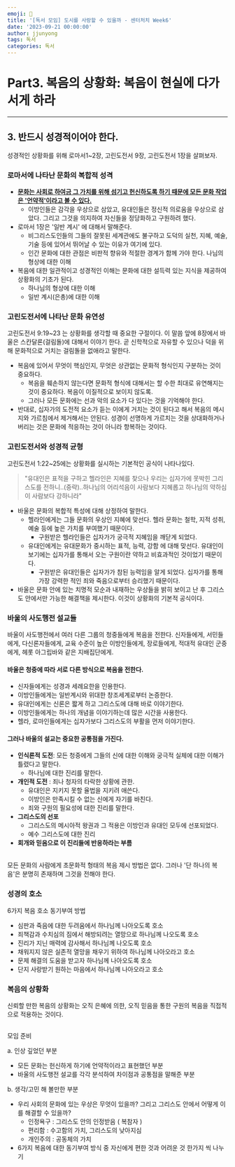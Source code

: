 ```yaml
---
emoji: 🧢
title: '[독서 모임] 도시를 사랑할 수 있을까 - 센터처치 Week6'
date: '2023-09-21 00:00:00'
author: jjunyong
tags: 독서
categories: 독서
---
```


# Part3. 복음의 상황화: 복음이 현실에 다가서게 하라
---

## 3. 반드시 성경적이어야 한다. 
성경적인 상황화를 위해 로마서1~2장, 고린도전서 9장, 고린도전서 1장을 살펴보자.

### 로마서에 나타난 문화의 복합적 성격
- **<u>문화는 사회로 하여금 그 가치를 위해 섬기고 헌신하도록 하기 때문에 모든 문화 작업은 '언약적'이라고 볼 수 있다.</u>**
  - 이방인들은 감각을 우상으로 삼았고, 유대인들은 정신적 의로움을 우상으로 삼았다. 그리고 그것을 의지하여 자신들을 정당화하고 구원하려 했다.
- 로마서 1장은 '일반 계시' 에 대해서 말해준다.
  - 비그리스도인들의 그들의 잘못된 세계관에도 불구하고 도덕의 실천, 지혜, 예술, 기술 등에 있어서 뛰어날 수 있는 이유가 여기에 있다. 
  - 인간 문화에 대한 관점은 비판적 향유와 적절한 경계가 함께 가야 한다. 나님의 형상에 대한 이해
- 복음에 대한 일관적이고 성경적인 이해는 문화에 대한 설득력 있는 지식을 제공하여 상황화의 기초가 된다.
  - 하나님의 형상에 대한 이해
  - 일반 계시(은총)에 대한 이해

### 고린도전서에 나타난 문화 유연성
고린도전서 9:19~23 는 상황화를 생각할 때 중요한 구절이다. 이 말씀 앞에 8장에서 바울은 스칸달론(걸림돌)에 대해서 이야기 한다. 
곧 신학적으로 자유할 수 있으나 덕을 위해 문화적으로 거치는 걸림돌을 없애라고 말한다. 
- 복음에 있어서 무엇이 핵심인지, 무엇은 상관없는 문화적 형식인지 구분하는 것이 중요하다. 
  - 복음을 훼손하지 않는다면 문화적 형식에 대해서는 할 수한 최대로 유연해지는 것이 중요하다. 복음이 이질적으로 보이지 않도록. 
  - 그러나 모든 문화에는 선과 악의 요소가 다 있다는 것을 기억해야 한다.
- 반대로, 십자가의 도전적 요소가 듣는 이에게 거치는 것이 된다고 해서 복음의 메시지와 가르침에서 제거해서는 안된다. 성경이 선명하게 가르치는 것을 상대화하거나 버리는 것은 문화에 적응하는 것이 아니라 항복하는 것이다. 

### 고린도전서와 성경적 균형
고린도전서 1:22~25에는 상황화를 실시하는 기본적인 공식이 나타나있다. 
> "유대인은 표적을 구하고 헬라인은 지혜를 찾으나 우리는 십자가에 못박힌 그리스도를 전하니..(중략)..하나님의 어리석음이 사람보다 지혜롭고 하나님의 약하심이 사람보다 강하니라"
- 바울은 문화의 복합적 특성에 대해 상정하여 말한다. 
  - 헬라인에게는 그들 문화의 우상인 지혜에 맞선다. 헬라 문화는 철학, 지적 성취, 예술 등에 높은 가치를 부여했기 때문이다. 
    - 구원받은 헬라인들은 십자가가 궁극적 지혜임을 깨닫게 되었다. 
  - 유대인에게는 유대문화가 중시하는 표적, 능력, 강함 에 대해 맞선다. 유대인이 보기에는 십자가를 통해서 오는 구원이란 약하고 비효과적인 것이었기 때문이다. 
    - 구원받은 유대인들은 십자가가 참된 능력임을 알게 되었다. 십자가를 통해 가장 강력한 적인 죄와 죽음으로부터 승리했기 때문이다.
- 바울은 문화 안에 있는 치명적 모순과 내재하는 우상들을 밝히 보이고 난 후 그리스도 안에서만 가능한 해결책을 제시한다. 이것이 상황화의 기본적 공식이다. 

### 바울의 사도행전 설교들
바울이 사도행전에서 여러 다른 그룹의 청중들에게 복음을 전한다. 신자들에게, 서민들에게, 다신론자들에게, 교육 수준이 높은 이방인들에게, 장로들에게, 적대적 유대인 군중에게, 헤롯 아그립바와 같은 지배집단에게.

#### 바울은 청중에 따라 서로 다른 방식으로 복음을 전한다. 
- 신자들에게는 성경과 세례요한을 인용한다.
- 이방인들에게는 일반계시와 위대한 창조세계로부터 논증한다.
- 유대인에게는 신론은 짧게 하고 그리스도에 대해 바로 이야기한다.
- 이방인들에게는 하나의 개념을 이야기하는데 많은 시간을 사용한다. 
- 헬라, 로마인들에게는 십자가보다 그리스도의 부활을 먼저 이야기한다.

#### 그러나 바울의 설교는 중요한 공통점을 가진다. 
- **인식론적 도전**: 모든 청중에게 그들의 신에 대한 이해와 궁극적 실체에 대한 이해가 틀렸다고 말한다. 
  - 하나님에 대한 진리를 말한다. 
- **개인적 도전** : 죄나 청자의 타락한 상황에 관한. 
  - 유대인은 지키지 못할 율법을 지키려 애쓴다.
  - 이방인은 만족시킬 수 없는 신에게 자기를 바친다. 
  - 죄와 구원의 필요성에 대한 진리를 말한다.
- **그리스도의 선포** 
  - 그리스도의 메시아적 왕권과 그 적용은 이방인과 유대인 모두에 선포되었다. 
  - 예수 그리스도에 대한 진리
- **회개와 믿음으로 이 진리들에 반응하라는 부름** 

<br>
모든 문화의 사람에게 초문화적 형태의 복음 제시 방법은 없다. 그러나 '단 하나의 복음'은 분명히 존재하며 그것을 전해야 한다. 

### 성경의 호소 
6가지 복음 호소 동기부여 방법
- 심판과 죽음에 대한 두려움에서 하나님께 나아오도록 호소
- 죄책감과 수치심의 짐에서 해방되려는 열망으로 하나님께 나오도록 호소
- 진리가 지닌 매력에 감사해서 하나님께 나오도록 호소
- 채워지지 않은 실존적 열망을 채우기 위하여 하나님께 나아오라고 호소
- 문제 해결의 도움을 받고자 하나님께 나아오도록 호소
- 단지 사랑받기 원하는 마음에서 하나님께 나아오라고 호소

### 복음의 상황화
신뢰할 만한 복음의 상황화는 오직 은혜에 의한, 오직 믿음을 통한 구원의 복음을 직접적으로 적용하는 것이다. 



##
모임 준비

a. 인상 깊었던 부분
- 모든 문화는 헌신하게 하기에 언약적이라고 표현했던 부분
- 바울의 사도행전 설교를 각각 분석하여 차이점과 공통점을 말해준 부분

b. 생각/고민 해 볼만한 부분
- 우리 사회의 문화에 있는 우상은 무엇이 있을까? 그리고 그리스도 안에서 어떻게 이를 해결할 수 있을까? 
  - 인정욕구 : 그리스도 안의 인정받음 ( 복참자 )
  - 편리함 : 수고함의 가치, 그리스도의 낮아지심 
  - 개인주의 : 공동체의 가치 
- 6가지 복음에 대한 동기부여 방식 중 자신에게 편한 것과 어려운 것 한가지 씩 나누기 